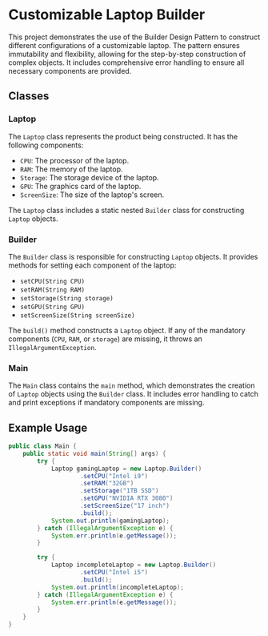 # Customizable Laptop Builder

This project demonstrates the use of the Builder Design Pattern to construct different configurations of a customizable laptop. The pattern ensures immutability and flexibility, allowing for the step-by-step construction of complex objects. It includes comprehensive error handling to ensure all necessary components are provided.

## Classes

### Laptop

The `Laptop` class represents the product being constructed. It has the following components:
- `CPU`: The processor of the laptop.
- `RAM`: The memory of the laptop.
- `Storage`: The storage device of the laptop.
- `GPU`: The graphics card of the laptop.
- `ScreenSize`: The size of the laptop's screen.

The `Laptop` class includes a static nested `Builder` class for constructing `Laptop` objects.

### Builder

The `Builder` class is responsible for constructing `Laptop` objects. It provides methods for setting each component of the laptop:
- `setCPU(String CPU)`
- `setRAM(String RAM)`
- `setStorage(String storage)`
- `setGPU(String GPU)`
- `setScreenSize(String screenSize)`

The `build()` method constructs a `Laptop` object. If any of the mandatory components (`CPU`, `RAM`, or `storage`) are missing, it throws an `IllegalArgumentException`.

### Main

The `Main` class contains the `main` method, which demonstrates the creation of `Laptop` objects using the `Builder` class. It includes error handling to catch and print exceptions if mandatory components are missing.

## Example Usage

```java
public class Main {
    public static void main(String[] args) {
        try {
            Laptop gamingLaptop = new Laptop.Builder()
                    .setCPU("Intel i9")
                    .setRAM("32GB")
                    .setStorage("1TB SSD")
                    .setGPU("NVIDIA RTX 3080")
                    .setScreenSize("17 inch")
                    .build();
            System.out.println(gamingLaptop);
        } catch (IllegalArgumentException e) {
            System.err.println(e.getMessage());
        }

        try {
            Laptop incompleteLaptop = new Laptop.Builder()
                    .setCPU("Intel i5")
                    .build();
            System.out.println(incompleteLaptop);
        } catch (IllegalArgumentException e) {
            System.err.println(e.getMessage());
        }
    }
}